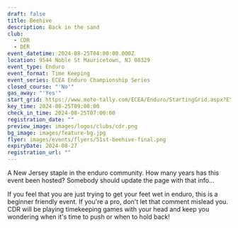 ```yaml
---
draft: false
title: Beehive
description: Back in the sand
club:
  - CDR
  - DER
event_datetime: 2024-08-25T04:00:00.000Z
location: 9544 Noble St Mauricetown, NJ 08329
event_type: Enduro
event_format: Time Keeping
event_series: ECEA Enduro Championship Series
closed_course: "'No'"
gas_away: "'Yes'"
start_grid: https://www.moto-tally.com/ECEA/Enduro/StartingGrid.aspx?EY=2024&EID=13
key_time: 2024-08-25T09:00:00
check_in_time: 2024-08-25T07:00:00
registration_date: ""
preview_image: images/logos/clubs/cdr.png
bg_image: images/feature-bg.jpg
flyer: images/events/flyers/51st-beehive-final.png
expiryDate: 2024-08-27
registration_url: ""
---
```


A New Jersey staple in the enduro community. How many years has this event been hosted? Somebody should update the page with that info... 

If you feel that you are just trying to get your feet wet in enduro, this is a beginner friendly event. If you're a pro, don't let that comment mislead you. CDR will be playing timekeeping games with your head and keep you wondering when it's time to push or when to hold back!